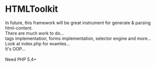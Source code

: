 HTMLToolkit
===========

In future, this framework will be great instrument for generate & parsing html-content.<br>
There are much work to do...<br>
tags implementation, forms implementation, selector engine and more...<br>
Look at index.php for examles...<br>
It's OOP...<br>
<br>
Need PHP 5.4+

